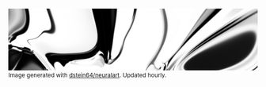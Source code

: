 [![neuralart][thumbnail]][link]
<sup>Image generated with [dstein64/neuralart][neuralart]. Updated hourly.</sup> 

[thumbnail]: https://github.com/dstein64/dstein64/blob/neuralart/neuralart-thumbnail.jpg?raw=true
[link]: https://github.com/dstein64/dstein64/blob/neuralart/neuralart.png?raw=true
[neuralart]: https://github.com/dstein64/neuralart
